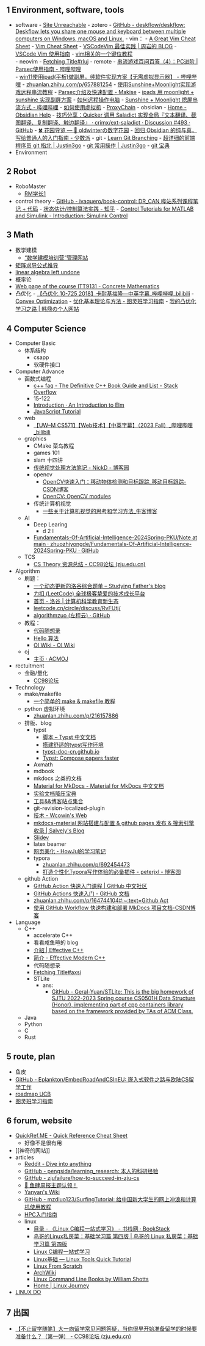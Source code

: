 ## 1 Environment, software, tools
- software
		- [Site Unreachable](https://blog.xm.mk/posts/b15e/)
		- zotero
		- [GitHub - deskflow/deskflow: Deskflow lets you share one mouse and keyboard between multiple computers on Windows, macOS and Linux.](https://github.com/deskflow/deskflow)
		- vim：
			- [A Great Vim Cheat Sheet](https://vimsheet.com/)
			- [Vim Cheat Sheet](https://vim.rtorr.com/lang/zh_cn)
			- [VSCodeVim 最佳实践 | 周岩的 BLOG](https://zhouyanlt.github.io/vim/2019/09/20/vscode-vim-best-practices.html)
			- [VSCode Vim 使用指南](https://hanzhen.wang/posts/vscode-vim)
			- [vim相关的一个键位教程](https://cworld.top/blog/vim-key)  
			- neovim
				- [Fetching Title#rluj](https://innei.in/posts/Z-Turn/nvim-lua-config-init)
		- remote 
			- [串流游戏百问百答（4）：PC进阶 | Parsec使用指南 - 哔哩哔哩](https://www.bilibili.com/read/cv32334628)  
			- [win11使用ipad(平板)做副屏，纯软件实现方案【无需虚拟显示器】 - 哔哩哔哩](https://www.bilibili.com/read/cv23432170/#:~:text=%E6%89%93%E5%BC%80%E5%B9%B3%E6%9D%BF%E7%AB%AF%E7%9A%84moon)
			- [zhuanlan.zhihu.com/p/657881254](https://zhuanlan.zhihu.com/p/657881254)
			- [使用Sunshine+Moonlight实现游戏远程串流教程](https://www.hangge.com/blog/cache/detail_3544.html#:~:text=Sunshine%20+)
			- [Parsec介绍及快速配置 - Makise](https://makise.xlog.app/parsec?)
			- [ipads 用 moonlight + sunshine 实现副屏方案](https://zhuanlan.zhihu.com/p/669124021#:~:text=%E3%80%90%E6%93%8D%E4%BD%9C%E6%AD%A5%E9%AA%A4%E3%80%91%201.%E8%BD%AF)
			- [如何远程操作电脑](https://obsidian.zerokei.top/Hub/%E5%A6%82%E4%BD%95%E8%BF%9C%E7%A8%8B%E6%93%8D%E4%BD%9C%E7%94%B5%E8%84%91/)
			- [Sunshine + Moonlight 熄屏串流方式 - 哔哩哔哩](https://www.bilibili.com/read/cv30603647/#:~:text=%E7%94%B1%E4%BA%8E%E4%B9%8B%E5%89%8D%E6%9C%89%E6%AE%B5%E6%97%B6%E9%97%B4%E4%B8%8D%E5%9C%A8)
			- [如何使用虚拟机](https://blog.csdn.net/m0_66480474/article/details/142535224#:~:text=parsec%E6%98%AF%E4%B8%80%E6%AC%BE%E7%9B%B8)
		- [ProxyChain](https://zhuanlan.zhihu.com/p/166375631#:~:text=ProxyChain)
		- obsidian
			- [Home - Obsidian Help](https://help.obsidian.md/)
			- [技巧分享：Quicker 调用 Saladict 实现全局『文本翻译、截图翻译、复制翻译、触边翻译』 · crimx/ext-saladict · Discussion #493 · GitHub](https://github.com/crimx/ext-saladict/discussions/493)
			- [🍀 花园导览 — 🌱 oldwinterの数字花园](https://notes.oldwinter.top/huayuan)
			- [回归 Obsidian 的纯与真，写给普通人的入门指南 - 少数派](https://sspai.com/post/72697)
		- git
			- [Learn Git Branching](https://learngitbranching.js.org/?demo=&locale=zh_CN)
			- [超详细的前端程序员 git 指北 | Justin3go](https://justin3go.com/posts/2022/10/14%E8%B6%85%E8%AF%A6%E7%BB%86%E7%9A%84%E5%89%8D%E7%AB%AF%E7%A8%8B%E5%BA%8F%E5%91%98git%E6%8C%87%E5%8C%97)
			- [git 常用操作 | Justin3go](https://justin3go.com/posts/2022/02/04git%E5%B8%B8%E7%94%A8%E6%93%8D%E4%BD%9C)
			- [git 宝典](https://wangloo.github.io/posts/tools/git/git/)
- Environment
## 2 Robot
- RoboMaster
	- [RM学长1](https://www.zhihu.com/people/zengen-38)
- control theory
		- [GitHub - ivaquero/book-control: DR\_CAN 哔站系列课程笔记 + 代码](https://github.com/ivaquero/book-control)
		- [状态估计/控制算法实践 - 知乎](https://www.zhihu.com/column/c_1296379521394929664)
		- [Control Tutorials for MATLAB and Simulink - Introduction: Simulink Control](https://ctms.engin.umich.edu/CTMS/index.php?example=Introduction&section=SimulinkControl)
## 3 Math
- 数学建模
	- [“数学建模培训营”管理网站](https://anl.sjtu.edu.cn/mcm)
- [矩阵求导公式推导](https://zhuanlan.zhihu.com/p/273729929)
- [linear algebra left undone](https://github.com/yhwu-is/Linear-Algebra-Left-Undone)
- 概率论
- [Web page of the course ITT9131 - Concrete Mathematics](https://cs.ioc.ee/cm/)
- 凸优化
		- [【凸优化 10-725 2018】卡耐基梅隆—中英字幕\_哔哩哔哩\_bilibili](https://www.bilibili.com/video/BV1NYHve9EdX)
			- [Convex Optimization](https://www.stat.cmu.edu/~ryantibs/convexopt/)
		- [优化基本理论与方法 - 图灵班学习指南](https://zju-turing.github.io/TuringCourses/major_basic/convex_optimization)
		- [我的凸优化学习之路 | 韩鼎の个人网站](https://deanhan.com/2018/01/17/convex/)
## 4 Computer Science
- Computer Basic
	- 体系结构
		- csapp
		- 软硬件接口
- Computer Advance
	- 函数式编程
		- [c++ faq - The Definitive C++ Book Guide and List - Stack Overflow](https://stackoverflow.com/questions/388242/the-definitive-c-book-guide-and-list)
		- 15-122
		- [Introduction · An Introduction to Elm](https://guide.elm-lang.org/)
		- [JavaScript Tutorial](https://www.w3schools.com/js/)
	- web
		- [【UW–M CS571】【Web技术】【中英字幕】（2023 Fall）\_哔哩哔哩\_bilibili](https://www.bilibili.com/video/BV1vK421y7aY)
	- graphics
		- CMake 菜鸟教程
		- games 101
		- slam 十四讲
		- [传统视觉处理方法笔记 - NickD - 博客园](https://www.cnblogs.com/cntech/p/15342241.html#:~:text=1.%20%E5%9B%BE%E5%83%8F%E5%88%86%E5%89%B2%20%E4%BC%A0%E7%BB%9F)
		- opencv
			- [OpenCV快速入门：移动物体检测和目标跟踪\_移动目标跟踪-CSDN博客](https://blog.csdn.net/qq_31463571/article/details/134646806#:~:text=%E9%80%9A%E8%BF%87%E5%88%86%E6%9E%90%E8%BF%99%E4%BA%9B%E5%90%91%E9%87%8F%EF%BC%8C%E5%8F%AF)
			- [OpenCV: OpenCV modules](https://docs.opencv.org/4.x/index.html)
		- 传统计算机视觉
			- [一些关于计算机视觉的思考和学习方法\_牛客博客](https://blog.nowcoder.net/n/79b7219009fb4ed6b863944a7eb7ce85?from=nowcoder_improve)
	- AI
		- Deep Learing
			- d 2 l
		- [Fundamentals-Of-Artificial-Intelligence-2024Spring-PKU/Note at main · zhuozhiyongde/Fundamentals-Of-Artificial-Intelligence-2024Spring-PKU · GitHub](https://github.com/zhuozhiyongde/Fundamentals-Of-Artificial-Intelligence-2024Spring-PKU/blob/main/Note/)
	- TCS
		- [CS Theory 资源总结 - CC98论坛 (zju.edu.cn)](http://www-cc98-org-s.webvpn.zju.edu.cn:8001/topic/4906546)
- Algorithm
	- 刷题：
		- [一个动态更新的洛谷综合题单 – Studying Father's blog](https://studyingfather.com/archives/841)
		- [力扣 (LeetCode) 全球极客挚爱的技术成长平台](https://leetcode.cn/)
		- [首页 - 洛谷 | 计算机科学教育新生态](https://www.luogu.com.cn/)
		- [leetcode.cn/circle/discuss/RvFUtj/](https://leetcode.cn/circle/discuss/RvFUtj/)
		- [algorithmzuo (左程云) · GitHub](https://github.com/algorithmzuo)
	- 教程：
		- [代码随想录](https://programmercarl.com/)
		- [Hello 算法](https://www.hello-algo.com/)
		- [OI Wiki - OI Wiki](https://oi-wiki.org/)
	- oj
		- [主页 · ACMOJ](https://acm.sjtu.edu.cn/OnlineJudge/)
- rectuitment
	- 金融/量化
		- [CC98论坛](https://www.cc98.org/topic/5132208)
- Technology
	- make/makefile
		- [一个简单的 make & makefile 教程](https://zhuanlan.zhihu.com/p/92010728)
	- python 虚拟环境
		- [zhuanlan.zhihu.com/p/216157886](https://zhuanlan.zhihu.com/p/216157886)
	- 排版、blog
		- typst
			- [脚本 – Typst 中文文档](https://typst-doc-cn.github.io/docs/reference/scripting)
			- [搭建舒适的typst写作环境](https://zhuanlan.zhihu.com/p/642509853)
			- [typst-doc-cn.github.io](https://typst-doc-cn.github.io/)
			- [Typst: Compose papers faster](https://typst.app/)
		- Axmath
		- mdbook
		- mkdocs 之类的文档
		- [Material for MkDocs - Material for MkDocs 中文文档](https://mkdoc-material.llango.com/)
		- [实验文档降压宝典](https://hypotensor.tonycrane.cc/)
		- [工具&&博客站点集合](https://wangloo.github.io/posts/tools/useful_sites/)
		- git-revision-localized-plugin
		- [技术 - Wcowin's Web](https://wcowin.work/blog/indexblog.html)
		- [mkdocs-material 网站搭建与配置 & github pages 发布 & 搜索引擎收录 | Salvely's Blog](https://salvely.github.io/posts/mkdocs-material%20%E7%BD%91%E7%AB%99%E6%90%AD%E5%BB%BA%E4%B8%8E%E9%85%8D%E7%BD%AE%20_%20github%20pages%20%E5%8F%91%E5%B8%83%20_%20%E6%90%9C%E7%B4%A2%E5%BC%95%E6%93%8E%E6%94%B6%E5%BD%95.html)
		- [Slidev](https://cn.sli.dev/)
		- latex beamer
		- [网页美化 - HowJul的学习笔记](https://note.howjul.com/%E7%90%90%E7%A2%8E/triviality/)
		- typora 
			- [zhuanlan.zhihu.com/p/692454473](https://zhuanlan.zhihu.com/p/692454473)
			- [打造个性化Typora写作体验的必备插件 - peterjxl - 博客园](https://www.cnblogs.com/PeterJXL/p/18350073)
	- github Action
		- [GitHub Action 快速入门课程 | GitHub 中文社区](https://www.github-zh.com/getting-started/hello-github-actions)
		- [GitHub Actions 快速入门 - GitHub 文档](https://docs.github.com/zh/actions/writing-workflows/quickstart)
		- [zhuanlan.zhihu.com/p/164744104#:\~:text=Github Act](https://zhuanlan.zhihu.com/p/164744104#:~:text=Github%20Act)
		- [使用 GitHub Workflow 快速构建和部署 MkDocs 项目文档-CSDN博客](https://blog.csdn.net/li_yatao/article/details/141035509#:~:text=%E9%80%9A%E8%BF%87%E7%BC%96%E5%86%99%20Workf)
- Language
	- C++
		- accelerate C++
		- 看看咸鱼暄的 blog
		- [介紹 | Effective C++](https://wizardforcel.gitbooks.io/effective-cpp/content/index.html)
		- [简介 - Effective Modern C++](https://cntransgroup.github.io/EffectiveModernCppChinese/)
		- 代码随想录
		- [Fetching Title#axsi](https://zh.cppreference.com/)
		- STLite
			- ans:
				- [GitHub - Geral-Yuan/STLite: This is the big homework of SJTU 2022-2023 Spring course CS0501H Data Structure (Honor), implementing part of cpp containers library based on the framework provided by TAs of ACM Class.](https://github.com/Geral-Yuan/STLite/tree/main)
	- Java
	- Python
	- C
	- Rust
## 5 route, plan
- 鱼皮
- [GitHub - Eplankton/EmbedRoadAndCSInEU: 嵌入式软件之路与欧陆CS留学工作](https://github.com/Eplankton/EmbedRoadAndCSInEU)
- [roadmap UCB](https://hkn.eecs.berkeley.edu/courseguides)
- [图灵班学习指南](https://zju-turing.github.io/TuringCourses/)
## 6 forum, website
- [QuickRef.ME - Quick Reference Cheat Sheet](https://quickref.me/)
	- 好像不是很有用
- [[神奇的网站]]
- articles
	- [Reddit - Dive into anything](https://www.reddit.com/r/learnprogramming/wiki/faq/)
	- [GitHub - pengsida/learning\_research: 本人的科研经验](https://github.com/pengsida/learning_research)
	- [GitHub - zjufailure/how-to-succeed-in-zju-cs](https://github.com/zjufailure/how-to-succeed-in-zju-cs)
	- [🍤 鱼肆周报主题认领！](https://www.yuque.com/xianyuxuan/saltfish_shop/weekly_headlines)
	- [Yanyan's Wiki](https://jyywiki.cn/Reading_List.md)
	- [GitHub - mzdluo123/SurfingTutorial: 给中国新大学生的网上冲浪和计算机使用教程](https://github.com/mzdluo123/SurfingTutorial)
	- [HPC入门指南](https://hpc-sjtu.github.io/HPC_Start_Guide/)
	- linux
		- [目录 - 《Linux C编程一站式学习》 - 书栈网 · BookStack](https://www.bookstack.cn/read/linux-c/menu.md)
		- [鸟哥的Linux私房菜：基础学习篇 第四版 | 鸟哥的 Linux 私房菜：基础学习篇 第四版](https://wizardforcel.gitbooks.io/vbird-linux-basic-4e)
		- [Linux C编程一站式学习](https://akaedu.github.io/book/)
		- [Linux基础 — Linux Tools Quick Tutorial](https://linuxtools-rst.readthedocs.io/zh-cn/latest/base/)
		- [Linux From Scratch](https://lfs.xry111.site/zh_CN/12.2/)
		- [ArchWiki](https://wiki.archlinux.org/title/Main_page)
		- [Linux Command Line Books by William Shotts](https://linuxcommand.org/tlcl.php)
		- [Home | Linux Journey](https://linuxjourney.com/)
- [LINUX DO](https://linux.do/latest)
## 7 出国
- [【不止留学随笔】大一向留学常见问题答疑，当你很早开始准备留学的时候要准备什么？（第一弹） - CC98论坛 (zju.edu.cn)](http://www-cc98-org-s.webvpn.zju.edu.cn:8001/topic/5374161)

